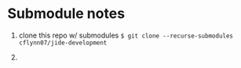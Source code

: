 # Submodule notes

1. clone this repo w/ submodules
`$ git clone --recurse-submodules cflynn07/jide-development`

2. 
```
```
